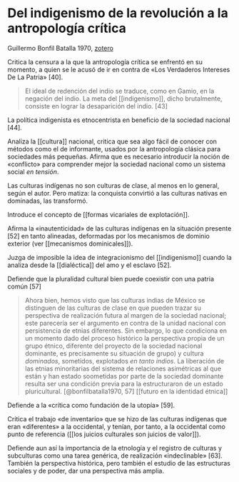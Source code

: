 # Del indigenismo de la revolución a la antropología crítica
Guillermo Bonfil Batalla 1970, [zotero](zotero://select/items/@bonfilbatalla1970)

Critica la censura a la que la antropología crítica se enfrentó en su momento, a quien se le acusó de ir en contra de «Los Verdaderos Intereses De La Patria» [40].

> El ideal de redención del indio se traduce, como en Gamio, en la negación del indio. La meta del [[indigenismo]], dicho brutalmente, consiste en lograr la desaparición del indio. [43]

La política indigenista es etnocentrista en beneficio de la sociedad nacional [44].

Analiza la [[cultura]] nacional, critica que sea algo fácil de conocer con métodos como el de informante, usados por la antropología clásica para sociedades más pequeñas. Afirma que es necesario introducir la noción de «conflicto» para comprender mejor la sociedad nacional como un sistema social *en tensión*.

Las culturas indígenas no son culturas de clase, al menos en lo general, según el autor. Pero matiza: la conquista convirtió a las culturas nativas en dominadas, las transformó.

Introduce el concepto de [[formas vicariales de explotación]].

Afirma la «inautenticidad» de las culturas indígenas en la situación presente [52] en tanto alineadas, deformadas por los mecanismos de dominio exterior (ver [[mecanismos dominicales]]).

Juzga de imposible la idea de integracionismo del [[indigenismo]] cuando la analiza desde la [[dialéctica]] del amo y el esclavo [52].

Defiende que la pluralidad cultural bien puede coexistir con una patria común [57]

> Ahora bien, hemos visto que las culturas indias de México se distinguen de las culturas de clase en que pueden trazar su perspectiva de realización futura al margen de la sociedad nacional; este parecería ser el argumento en contra de la unidad nacional con persistencia de etnias diferentes. Sin embargo, lo que condiciona en un momento dado del proceso histórico la perspectiva propia de un grupo étnico, diferente del proyecto de la sociedad nacional dominante, es precisamente su situación de grupo) y cultura *dominados*, sometidos, explotados *en tanto indios*. La liberación de las etnias minoritarias del sistema de relaciones asimétricas al que están y han estado soometidas por parte de la sociedad dominante resulta ser una condición previa para la estructuraron de un estado pluricultural. [@bonfilbatalla1970, 57] [[futuro en la identidad étnica]]

Defiende a la «crítica como fundación de la utopía» [59].

Critica el trabajo «de inventario» que se hizo de las culturas indígenas que eran «diferentes» a la occidental, y tenían, por tanto, a la occidental como punto de referencia ([[los juicios culturales son juicios de valor]]).

Defiende aun así la importancia de la etnología y el registro de culturas y subculturas como una tarea genérica, de realización «indeclinable» [63]. También la perspectiva histórica, pero también el estudio de las estructuras sociales y de poder, dar una perspectiva más amplia.
